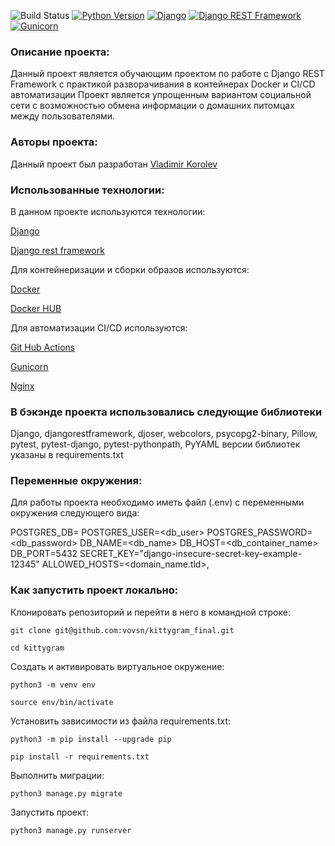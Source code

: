 ![Build Status](https://github.com/VOVSn/kittygram_final/actions/workflows/main.yml/badge.svg)
[![Python Version](https://img.shields.io/badge/python-3.9-blue.svg)](https://www.python.org/downloads/release/python-390/)
[![Django](https://img.shields.io/badge/django-3.2.3-green.svg)](https://www.djangoproject.com/)
[![Django REST Framework](https://img.shields.io/badge/drf-3.12.4-blueviolet.svg)](https://www.django-rest-framework.org/)
[![Gunicorn](https://img.shields.io/badge/gunicorn-20.1.0-green.svg)](https://gunicorn.org/)


### Описание проекта:

Данный проект является обучающим проектом по работе с Django REST Framework с практикой разворачивания в контейнерах Docker и CI/CD автоматизации
Проект является упрощенным вариантом социальной сети с возможностью обмена информации о домашних питомцах между пользователями.

### Авторы проекта:

Данный проект был разработан [Vladimir Korolev](https://github.com/VOVSn)

### Использованные технологии:

В данном проекте используются технологии:

[Django](https://www.djangoproject.com/)

[Django rest framework](https://www.django-rest-framework.org/)

Для контейнеризации и сборки образов используются:

[Docker](https://docs.docker.com/manuals/)

[Docker HUB](https://docs.docker.com/docker-hub/)

Для автоматизации CI/CD используются:

[Git Hub Actions](https://docs.github.com/ru/actions/about-github-actions/understanding-github-actions)

[Gunicorn](https://docs.gunicorn.org/en/stable/index.html)

[Nginx](https://nginx.org/en/docs/)

### В бэкэнде проекта использовались следующие библиотеки
Django, djangorestframework, djoser, webcolors, psycopg2-binary,
Pillow, pytest, pytest-django, pytest-pythonpath, PyYAML
 версии библиотек указаны в requirements.txt


### Переменные окружения:

Для работы проекта необходимо иметь файл (.env) с переменными окружения следующего вида:

POSTGRES_DB=<name>
POSTGRES_USER=<db_user>
POSTGRES_PASSWORD=<db_password>
DB_NAME=<db_name>
DB_HOST=<db_container_name>
DB_PORT=5432
SECRET_KEY="django-insecure-secret-key-example-12345"
ALLOWED_HOSTS=<domain_name.tld>, <IP>

### Как запустить проект локально:

Клонировать репозиторий и перейти в него в командной строке:

```
git clone git@github.com:vovsn/kittygram_final.git
```

```
cd kittygram
```

Cоздать и активировать виртуальное окружение:

```
python3 -m venv env
```

```
source env/bin/activate
```

Установить зависимости из файла requirements.txt:

```
python3 -m pip install --upgrade pip
```

```
pip install -r requirements.txt
```

Выполнить миграции:

```
python3 manage.py migrate
```

Запустить проект:

```
python3 manage.py runserver
```

###
